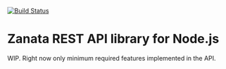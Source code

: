 [![Build Status](https://travis-ci.org/niktekusho/zanata-api-js.svg?branch=master)](https://travis-ci.org/niktekusho/zanata-api-js)

# Zanata REST API library for Node.js

WIP. Right now only minimum required features implemented in the API.
